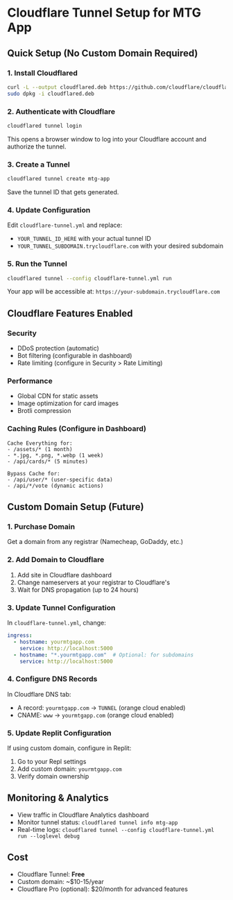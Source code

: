 # Cloudflare Tunnel Setup for MTG App

## Quick Setup (No Custom Domain Required)

### 1. Install Cloudflared
```bash
curl -L --output cloudflared.deb https://github.com/cloudflare/cloudflared/releases/latest/download/cloudflared-linux-amd64.deb
sudo dpkg -i cloudflared.deb
```

### 2. Authenticate with Cloudflare
```bash
cloudflared tunnel login
```
This opens a browser window to log into your Cloudflare account and authorize the tunnel.

### 3. Create a Tunnel
```bash
cloudflared tunnel create mtg-app
```
Save the tunnel ID that gets generated.

### 4. Update Configuration
Edit `cloudflare-tunnel.yml` and replace:
- `YOUR_TUNNEL_ID_HERE` with your actual tunnel ID
- `YOUR_TUNNEL_SUBDOMAIN.trycloudflare.com` with your desired subdomain

### 5. Run the Tunnel
```bash
cloudflared tunnel --config cloudflare-tunnel.yml run
```

Your app will be accessible at: `https://your-subdomain.trycloudflare.com`

## Cloudflare Features Enabled

### Security
- DDoS protection (automatic)
- Bot filtering (configurable in dashboard)
- Rate limiting (configure in Security > Rate Limiting)

### Performance  
- Global CDN for static assets
- Image optimization for card images
- Brotli compression

### Caching Rules (Configure in Dashboard)
```
Cache Everything for:
- /assets/* (1 month)
- *.jpg, *.png, *.webp (1 week)
- /api/cards/* (5 minutes)

Bypass Cache for:
- /api/user/* (user-specific data)
- /api/*/vote (dynamic actions)
```

## Custom Domain Setup (Future)

### 1. Purchase Domain
Get a domain from any registrar (Namecheap, GoDaddy, etc.)

### 2. Add Domain to Cloudflare
1. Add site in Cloudflare dashboard
2. Change nameservers at your registrar to Cloudflare's
3. Wait for DNS propagation (up to 24 hours)

### 3. Update Tunnel Configuration
In `cloudflare-tunnel.yml`, change:
```yaml
ingress:
  - hostname: yourmtgapp.com
    service: http://localhost:5000
  - hostname: "*.yourmtgapp.com"  # Optional: for subdomains
    service: http://localhost:5000
```

### 4. Configure DNS Records
In Cloudflare DNS tab:
- A record: `yourmtgapp.com` -> `TUNNEL` (orange cloud enabled)
- CNAME: `www` -> `yourmtgapp.com` (orange cloud enabled)

### 5. Update Replit Configuration
If using custom domain, configure in Replit:
1. Go to your Repl settings
2. Add custom domain: `yourmtgapp.com`
3. Verify domain ownership

## Monitoring & Analytics
- View traffic in Cloudflare Analytics dashboard
- Monitor tunnel status: `cloudflared tunnel info mtg-app`
- Real-time logs: `cloudflared tunnel --config cloudflare-tunnel.yml run --loglevel debug`

## Cost
- Cloudflare Tunnel: **Free**
- Custom domain: ~$10-15/year
- Cloudflare Pro (optional): $20/month for advanced features
